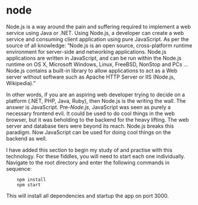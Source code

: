 node
======

Node.js is a way around the pain and suffering required to implement a web service using Java
or .NET. Using Node.js, a developer can create a web service and consuming client application
using pure JavaScript. As per the source of all knowledge:  “Node.js is an open source,
cross-platform runtime environment for server-side and networking applications. Node.js
applications are written in JavaScript, and can be run within the Node.js runtime on OS X,
Microsoft Windows, Linux, FreeBSD, NonStop and PCs … Node.js contains a built-in library
to allow applications to act as a Web server without software such as Apache HTTP Server or
IIS (Node.js, Wikipedia).”

In other words, if you are an aspiring web developer trying to decide on a platform (.NET, PHP, Java, Ruby),
then Node.js is the writing the wall.  The answer is JavaScript. Pre-_Node.js_, JavaScript was seen as purely
a necessary frontend evil.  It could be used to do cool things in the web browser, but it was beholding to
the backend for the heavy lifting.  The web server and database tiers were beyond its reach. Node.js
breaks this paradigm. Now JavaScript can be used for doing cool things on the backend as well.

I have added this section to begin my study of and practise with this technology. For these fiddles,
you will need to start each one individually. Navigate to the root directory and enter the following
commands in sequence:

        npm install
        npm start

This will install all dependencies and startup the app on port 3000.
